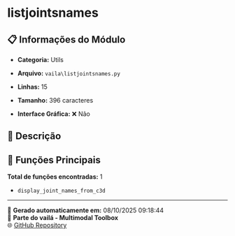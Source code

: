 # listjointsnames

## 📋 Informações do Módulo

- **Categoria:** Utils
- **Arquivo:** `vaila\listjointsnames.py`
- **Linhas:** 15
- **Tamanho:** 396 caracteres


- **Interface Gráfica:** ❌ Não

## 📖 Descrição



## 🔧 Funções Principais

**Total de funções encontradas:** 1

- `display_joint_names_from_c3d`




---

📅 **Gerado automaticamente em:** 08/10/2025 09:18:44  
🔗 **Parte do vailá - Multimodal Toolbox**  
🌐 [GitHub Repository](https://github.com/vaila-multimodaltoolbox/vaila)
